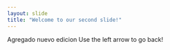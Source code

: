 ```yaml
---
layout: slide
title: "Welcome to our second slide!"
---
```

Agregado nuevo edicion
Use the left arrow to go back!
